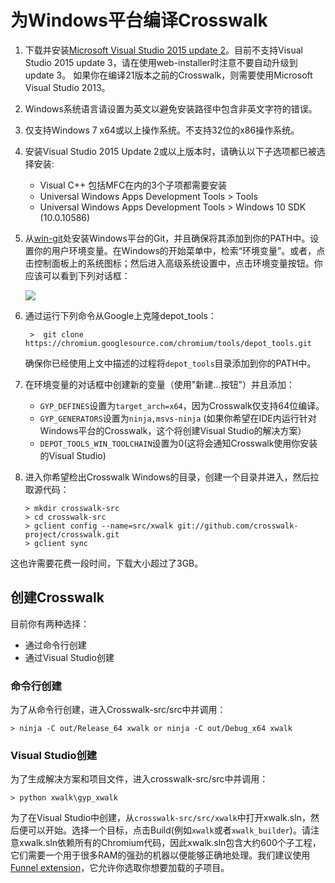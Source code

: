# 为Windows平台编译Crosswalk

1. 下载并安装[Microsoft Visual Studio 2015 update 2](https://www.visualstudio.com/en-us/downloads/download-visual-studio-vs.aspx)。目前不支持Visual Studio 2015 update 3，请在使用web-installer时注意不要自动升级到update 3。 如果你在编译21版本之前的Crosswalk，则需要使用Microsoft Visual Studio 2013。

2. Windows系统语言请设置为英文以避免安装路径中包含非英文字符的错误。

3. 仅支持Windows 7 x64或以上操作系统。不支持32位的x86操作系统。

4. 安装Visual Studio 2015 Update 2或以上版本时，请确认以下子选项都已被选择安装:
   * Visual C++ 包括MFC在内的3个子项都需要安装
   * Universal Windows Apps Development Tools > Tools
   * Universal Windows Apps Development Tools > Windows 10 SDK (10.0.10586)

5. 从[win-git](http://git-scm.com/download/win)处安装Windows平台的Git，并且确保将其添加到你的PATH中。设置你的用户环境变量。在Windows的开始菜单中，检索“环境变量”。或者，点击控制面板上的系统图标；然后进入高级系统设置中，点击环境变量按钮。你应该可以看到下列对话框：

   <img src="/assets/win8.png" style="display: block; margin: 0 auto"/>

6. 通过运行下列命令从Google上克隆depot_tools：

   ```
    >  git clone https://chromium.googlesource.com/chromium/tools/depot_tools.git
   ```

   确保你已经使用上文中描述的过程将`depot_tools`目录添加到你的PATH中。

7. 在环境变量的对话框中创建新的变量（使用"新建...按钮"）并且添加：

   *  `GYP_DEFINES`设置为`target_arch=x64`，因为Crosswalk仅支持64位编译。 
   *  `GYP_GENERATORS`设置为`ninja,msvs-ninja` (如果你希望在IDE内运行针对Windows平台的Crosswalk，这个将创建Visual Studio的解决方案）
   *  `DEPOT_TOOLS_WIN_TOOLCHAIN`设置为0(这将会通知Crosswalk使用你安装的Visual Studio)

8. 进入你希望检出Crosswalk Windows的目录，创建一个目录并进入，然后拉取源代码：

   ```
   > mkdir crosswalk-src
   > cd crosswalk-src
   > gclient config --name=src/xwalk git://github.com/crosswalk-project/crosswalk.git
   > gclient sync
   ```
   
这也许需要花费一段时间，下载大小超过了3GB。

## 创建Crosswalk

目前你有两种选择：

*  通过命令行创建
*  通过Visual Studio创建

### 命令行创建
为了从命令行创建，进入Crosswalk-src/src中并调用：
```
> ninja -C out/Release_64 xwalk or ninja -C out/Debug_x64 xwalk
```

### Visual Studio创建
为了生成解决方案和项目文件，进入crosswalk-src/src中并调用：

```
> python xwalk\gyp_xwalk
```

为了在Visual Studio中创建，从`crosswalk-src/src/xwalk`中打开xwalk.sln，然后便可以开始。选择一个目标，点击Build(例如`xwalk`或者`xwalk_builder`)。请注意xwalk.sln依赖所有的Chromium代码，因此xwalk.sln包含大约600个子工程，它们需要一个用于很多RAM的强劲的机器以便能够正确地处理。我们建议使用[Funnel extension](http://vsfunnel.com/)，它允许你选取你想要加载的子项目。

